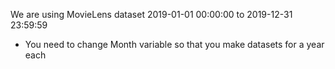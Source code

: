 We are using MovieLens dataset 2019-01-01 00:00:00 to 2019-12-31 23:59:59
- You need to change Month variable so that you make datasets for a year each
